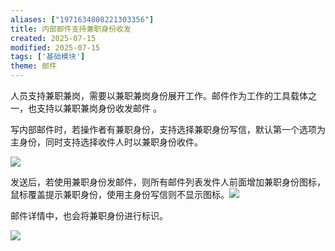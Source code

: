 ```yaml
---
aliases: ["1971634808221303356"]
title: 内部邮件支持兼职身份收发
created: 2025-07-15
modified: 2025-07-15
tags: ['基础模块']
theme: 邮件
---
```


人员支持兼职兼岗，需要以兼职兼岗身份展开工作。邮件作为工作的工具载体之一，也支持以兼职兼岗身份收发邮件 。

写内部邮件时，若操作者有兼职身份，支持选择兼职身份写信，默认第一个选项为主身份，同时支持选择收件人时以兼职身份收件。

![](8ed42ff1601161c361e6ade7008d4995.jpg)

发送后，若使用兼职身份发邮件，则所有邮件列表发件人前面增加兼职身份图标，鼠标覆盖提示兼职身份，使用主身份写信则不显示图标。![](f31e0126ddac3fa708918f0a59239c41.jpg)

邮件详情中，也会将兼职身份进行标识。

![](b835b147bd64eba3dd84021d910d0cfc.jpg)